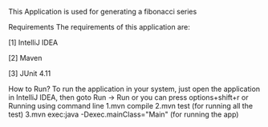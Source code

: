 This Application is used for generating a fibonacci series

Requirements The requirements of this application are:

[1] IntelliJ IDEA

[2] Maven

[3] JUnit 4.11



How to Run?
To run the application in your system,
just open the application in IntelliJ IDEA, then goto Run -> Run or
you can press options+shift+r or
Running using command line
1.mvn compile
2.mvn test (for running all the test)
3.mvn exec:java -Dexec.mainClass="Main" (for running the app)